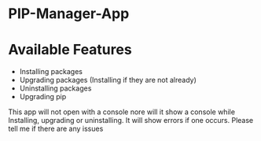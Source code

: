 # PIP-Manager-App

# Available Features

- Installing packages
- Upgrading packages (Installing if they are not already)
- Uninstalling packages 
- Upgrading pip

This app will not open with a console nore will it show a console while Installing, upgrading or uninstalling. It will show errors if one occurs. Please tell me if there are any issues 
